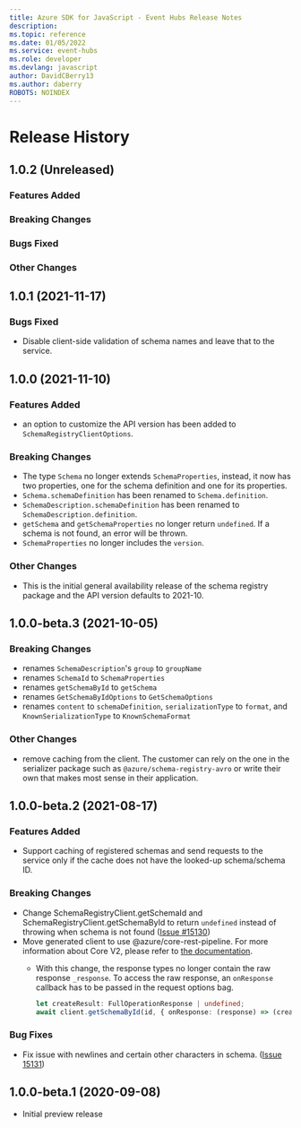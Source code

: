 ```yaml
---
title: Azure SDK for JavaScript - Event Hubs Release Notes
description: 
ms.topic: reference
ms.date: 01/05/2022
ms.service: event-hubs
ms.role: developer
ms.devlang: javascript
author: DavidCBerry13
ms.author: daberry
ROBOTS: NOINDEX
---
```

# Release History

## 1.0.2 (Unreleased)

### Features Added

### Breaking Changes

### Bugs Fixed

### Other Changes

## 1.0.1 (2021-11-17)

### Bugs Fixed

- Disable client-side validation of schema names and leave that to the service.

## 1.0.0 (2021-11-10)

### Features Added

- an option to customize the API version has been added to `SchemaRegistryClientOptions`. 

### Breaking Changes

- The type `Schema` no longer extends `SchemaProperties`, instead, it now has two properties, one for the schema definition and one for its properties.
- `Schema.schemaDefinition` has been renamed to `Schema.definition`.
- `SchemaDescription.schemaDefinition` has been renamed to `SchemaDescription.definition`.
- `getSchema` and `getSchemaProperties` no longer return `undefined`. If a schema is not found, an error will be thrown.
- `SchemaProperties` no longer includes the `version`.

### Other Changes

- This is the initial general availability release of the schema registry package and the API version defaults to 2021-10.

## 1.0.0-beta.3 (2021-10-05)

### Breaking Changes

- renames `SchemaDescription`'s `group` to `groupName`
- renames `SchemaId` to `SchemaProperties`
- renames `getSchemaById` to `getSchema`
- renames `GetSchemaByIdOptions` to `GetSchemaOptions`
- renames `content` to `schemaDefinition`, `serializationType` to `format`, and `KnownSerializationType` to `KnownSchemaFormat`

### Other Changes

- remove caching from the client. The customer can rely on the one in the serializer package such as `@azure/schema-registry-avro` or write their own that makes most sense in their application.

## 1.0.0-beta.2 (2021-08-17)

### Features Added

- Support caching of registered schemas and send requests to the service only if the cache does not have the looked-up schema/schema ID.

### Breaking Changes

- Change SchemaRegistryClient.getSchemaId and SchemaRegistryClient.getSchemaById to return `undefined` instead of throwing when schema is not found ([Issue #15130](https://github.com/Azure/azure-sdk-for-js/issues/15130))
- Move generated client to use @azure/core-rest-pipeline. For more information about Core V2, please refer to [the documentation](https://github.com/Azure/azure-sdk-for-js/tree/main/sdk/core#core-v1-and-core-v2). 
  - With this change, the response types no longer contain the raw response `_response`. To access the raw response, an `onResponse` callback has to be passed in the request options bag.

    ```typescript
    let createResult: FullOperationResponse | undefined;
    await client.getSchemaById(id, { onResponse: (response) => (createResult = response) });
    ```

### Bug Fixes

- Fix issue with newlines and certain other characters in schema. ([Issue 15131](https://github.com/Azure/azure-sdk-for-js/issues/15131))

## 1.0.0-beta.1 (2020-09-08)

- Initial preview release
